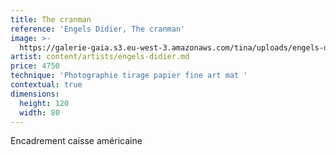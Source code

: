 ```yaml
---
title: The cranman
reference: 'Engels Didier, The cranman'
image: >-
  https://galerie-gaia.s3.eu-west-3.amazonaws.com/tina/uploads/engels-didier/galerie-gaia-engels-didier-the-creaneman.jpg
artist: content/artists/engels-didier.md
price: 4750
technique: 'Photographie tirage papier fine art mat '
contextual: true
dimensions:
  height: 120
  width: 80
---
```


Encadrement caisse américaine 

